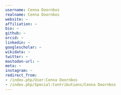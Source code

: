 ```yaml
---
username: Cenna Doornbos
realname: Cenna Doornbos
website: ~
affiliation: ~
bio: ~
github: ~
orcid: ~
linkedin: ~
googlescholar: ~
wikidata: ~
twitter: ~
mastodon-url: ~
meta: ~
instagram: ~
redirect_from:
- /index.php/User:Cenna Doornbos
- /index.php/Special:Contributions/Cenna Doornbos
---
```

